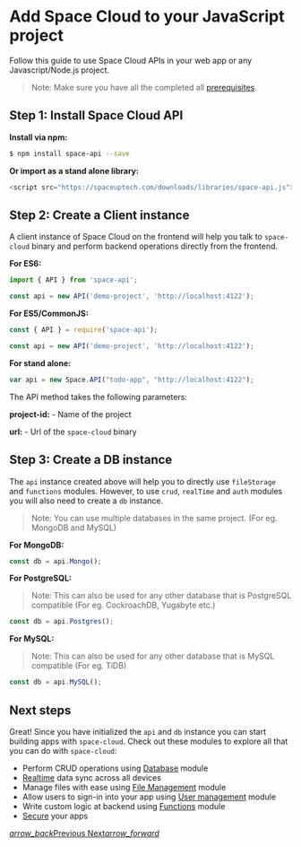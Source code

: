 # Add Space Cloud to your JavaScript project

Follow this guide to use Space Cloud APIs in your web app or any Javascript/Node.js project.

> Note: Make sure you have all the completed all [prerequisites](/docs/getting-started).

## Step 1: Install Space Cloud API
**Install via npm:**
```bash
$ npm install space-api --save
```

**Or import as a stand alone library:**
```js
<script src="https://spaceuptech.com/downloads/libraries/space-api.js"></script>
```

## Step 2: Create a Client instance

A client instance of Space Cloud on the frontend will help you talk to `space-cloud` binary and perform backend operations directly from the frontend.

**For ES6:**
```js
import { API } from 'space-api';

const api = new API('demo-project', 'http://localhost:4122');
```

**For ES5/CommonJS:**
```js
const { API } = require('space-api');

const api = new API('demo-project', 'http://localhost:4122');
```

**For stand alone:**
```js
var api = new Space.API("todo-app", "http://localhost:4122");
```

The API method takes the following parameters:

**project-id:** - Name of the project

**url:** - Url of the `space-cloud` binary


## Step 3: Create a DB instance

The `api` instance created above will help you to directly use `fileStorage` and `functions` modules. However, to use `crud`, `realTime` and `auth` modules you will also need to create a `db` instance.

> Note: You can use multiple databases in the same project. (For eg. MongoDB and MySQL)

**For MongoDB:**
```js
const db = api.Mongo();
```

**For PostgreSQL:**

> Note: This can also be used for any other database that is PostgreSQL compatible (For eg. CockroachDB, Yugabyte etc.)
```js
const db = api.Postgres();
```



**For MySQL:**

> Note: This can also be used for any other database that is MySQL compatible (For eg. TiDB)
```js
const db = api.MySQL();
```

## Next steps
Great! Since you have initialized the `api` and `db` instance you can start building apps with `space-cloud`. Check out these modules to explore all that you can do with `space-cloud`:
- Perform CRUD operations using [Database](/docs/database/) module
- [Realtime](/docs/realtime/) data sync across all devices
- Manage files with ease using [File Management](/docs/file-storage) module
- Allow users to sign-in into your app using [User management](/docs/user-management) module
- Write custom logic at backend using [Functions](/docs/functions/) module
- [Secure](/docs/security) your apps

<div class="btns-wrapper">
  <a href="/docs/getting-started/" class="waves-effect waves-light btn primary-btn-border btn-small">
    <i class="material-icons btn-with-icon">arrow_back</i>Previous
  </a>
  <a href="/docs/database/" class="waves-effect waves-light btn primary-btn-fill btn-small">
    Next<i class="material-icons btn-with-icon">arrow_forward</i>
  </a>
</div>